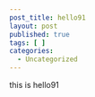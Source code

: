 ```yaml
---
post_title: hello91
layout: post
published: true
tags: [ ]
categories:
  - Uncategorized
---
```

this is hello91
